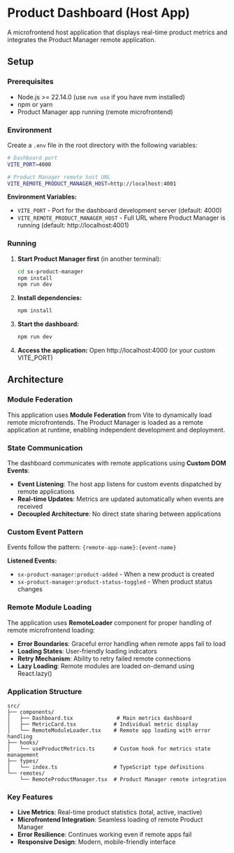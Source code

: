 # Product Dashboard (Host App)

A microfrontend host application that displays real-time product metrics and integrates the Product Manager remote application.

## Setup

### Prerequisites

- Node.js >= 22.14.0 (use `nvm use` if you have nvm installed)
- npm or yarn
- Product Manager app running (remote microfrontend)

### Environment

Create a `.env` file in the root directory with the following variables:

```bash
# Dashboard port
VITE_PORT=4000

# Product Manager remote host URL
VITE_REMOTE_PRODUCT_MANAGER_HOST=http://localhost:4001
```

**Environment Variables:**
- `VITE_PORT` - Port for the dashboard development server (default: 4000)
- `VITE_REMOTE_PRODUCT_MANAGER_HOST` - Full URL where Product Manager is running (default: http://localhost:4001)

### Running

1. **Start Product Manager first** (in another terminal):
   ```bash
   cd sx-product-manager
   npm install
   npm run dev
   ```

2. **Install dependencies:**
   ```bash
   npm install
   ```

3. **Start the dashboard:**
   ```bash
   npm run dev
   ```

4. **Access the application:**
   Open http://localhost:4000 (or your custom VITE_PORT)

## Architecture

### Module Federation
This application uses **Module Federation** from Vite to dynamically load remote microfrontends. The Product Manager is loaded as a remote application at runtime, enabling independent development and deployment.

### State Communication
The dashboard communicates with remote applications using **Custom DOM Events**:

- **Event Listening**: The host app listens for custom events dispatched by remote applications
- **Real-time Updates**: Metrics are updated automatically when events are received
- **Decoupled Architecture**: No direct state sharing between applications

### Custom Event Pattern
Events follow the pattern: `{remote-app-name}:{event-name}`

**Listened Events:**
- `sx-product-manager:product-added` - When a new product is created
- `sx-product-manager:product-status-toggled` - When product status changes

### Remote Module Loading
The application uses **RemoteLoader** component for proper handling of remote microfrontend loading:

- **Error Boundaries**: Graceful error handling when remote apps fail to load
- **Loading States**: User-friendly loading indicators
- **Retry Mechanism**: Ability to retry failed remote connections
- **Lazy Loading**: Remote modules are loaded on-demand using React.lazy()

### Application Structure
```
src/
├── components/
│   ├── Dashboard.tsx              # Main metrics dashboard
│   ├── MetricCard.tsx            # Individual metric display
│   └── RemoteModuleLoader.tsx    # Remote app loading with error handling
├── hooks/
│   └── useProductMetrics.ts      # Custom hook for metrics state management
├── types/
│   └── index.ts                  # TypeScript type definitions
└── remotes/
    └── RemoteProductManager.tsx  # Product Manager remote integration
```

### Key Features
- **Live Metrics**: Real-time product statistics (total, active, inactive)
- **Microfrontend Integration**: Seamless loading of remote Product Manager
- **Error Resilience**: Continues working even if remote apps fail
- **Responsive Design**: Modern, mobile-friendly interface
